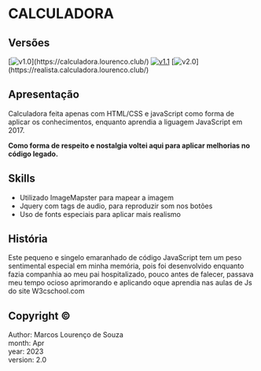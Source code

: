 # CALCULADORA

## Versões
[![v1.0](https://badgen.net/badge/projeto-original/v1.0/blue?)](https://calculadora.lourenco.club/) 
[![v1.1](https://badgen.net/badge/legado-otimizado/v1.1/green?icon=sourcegraph)](https://otimizado.calculadora.lourenco.club/)
[![v2.0](https://badgen.net/badge/versão-realista/v2.0/green?)](https://realista.calculadora.lourenco.club/)


## Apresentação
Calculadora feita apenas com HTML/CSS e javaScript como forma de aplicar os conhecimentos, enquanto aprendia a liguagem JavaScript em 2017.

<b>Como forma de respeito e nostalgia voltei aqui para aplicar melhorias no código legado.</b>

## Skills
- Utilizado ImageMapster para mapear a imagem
- Jquery com tags de audio, para reproduzir som nos botões
- Uso de fonts especiais para aplicar mais realismo

## História
Este pequeno e singelo emaranhado de código JavaScript tem um peso sentimental especial em minha memória, pois foi desenvolvido enquanto fazia companhia ao meu pai hospitalizado, pouco antes de falecer, passava meu tempo ocioso aprimorando e aplicando oque aprendia nas aulas de Js do site W3cschool.com

## Copyright ©
Author: Marcos Lourenço de Souza  
month: Apr  
year: 2023  
version: 2.0
